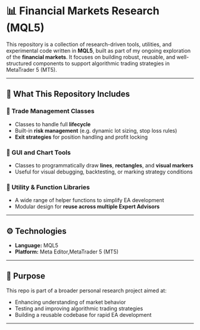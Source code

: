 # 📊 Financial Markets Research (MQL5)

This repository is a collection of research-driven tools, utilities, and experimental code written in **MQL5**, built as part of my ongoing exploration of the **financial markets**. It focuses on building robust, reusable, and well-structured components to support algorithmic trading strategies in MetaTrader 5 (MT5).

---

## 🧠 What This Repository Includes

### 🔹 Trade Management Classes
- Classes to handle full **lifecycle**
- Built-in **risk management** (e.g. dynamic lot sizing, stop loss rules)
- **Exit strategies** for position handling and profit locking

### 🔹 GUI and Chart Tools
- Classes to programmatically draw **lines**, **rectangles**, and **visual markers**
- Useful for visual debugging, backtesting, or marking strategy conditions

### 🔹 Utility & Function Libraries
- A wide range of helper functions to simplify EA development
- Modular design for **reuse across multiple Expert Advisors**

---

## ⚙️ Technologies
- **Language:** MQL5
- **Platform:** Meta Editor,MetaTrader 5 (MT5)

---

## 🧪 Purpose
This repo is part of a broader personal research project aimed at:
- Enhancing understanding of market behavior
- Testing and improving algorithmic trading strategies
- Building a reusable codebase for rapid EA development

---

